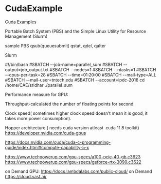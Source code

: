 # CudaExample
Cuda Examples 

Portable Batch System (PBS) and the Simple Linux Utility for Resource Management (Slurm) 

sample PBS 
qsub(queuesubmit) qstat, qdel, qalter

Slurm

#!/bin/bash
#SBATCH --job-name=parallel_sum
#SBATCH --output=job_output.txt
#SBATCH --nodes=1
#SBATCH --ntasks=1
#SBATCH --cpus-per-task=28
#SBATCH --time=01:20:00
#SBATCH --mail-type=ALL
#SBATCH --mail-user=tntech.edu
#SBATCH --account=ipdc-2018
cd /home/CAE/sridhar
./parallel_sum


Performance measure for GPU:

Throughput-calculated the number of floating points for second


Clock speed( sometimes higher clock speed doesn't mean it is good, it takes more power consumption).

Hopper architecture ( needs cuda version atleast  cuda 11.8 toolkit)
https://developer.nvidia.com/cuda-gpus

https://docs.nvidia.com/cuda/cuda-c-programming-guide/index.html#compute-capability-5-x

https://www.techpowerup.com/gpu-specs/a100-pcie-40-gb.c3623
https://www.techpowerup.com/gpu-specs/geforce-rtx-3090.c3622


on Demand GPU: https://docs.lambdalabs.com/public-cloud/
on Demand https://cloud.vast.ai/




